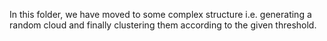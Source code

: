 In this folder, we have moved to some complex structure i.e. generating a random cloud and finally clustering them according to the given threshold.
